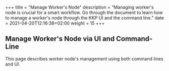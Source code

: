 +++
title = "Manage Worker's Node"
description = "Managing worker's node is crucial for a smart workflow. Go through the document to learn how to manage a worker's node through the KKP UI and the command line."
date = 2021-04-20T12:16:38+02:00
weight = 15
+++

## Manage Worker's Node via UI and Command-Line

This page describes worker node's management using both command lines and UI. 